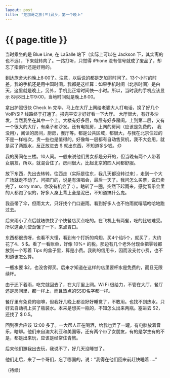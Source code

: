 ```yaml
---
layout: post
title: "芝加哥之旅(三)异乡，第一个晚上"
---
```


# {{ page.title }}

当时乘坐的是 Blue Line, 在 LaSalle 站下（实际上可以在 Jackson 下，其实离的也不远），下来就转向了。一路打听，只觉得 iPhone 没有信号就成了废品了，却忘了指南针还是好用的。

到达旅舍大约晚上8:00了。注意，以后说的都是芝加哥时间了。13个小时的时差，我的手机还是用中国时间。我都是这样算：如果手机时间（北京时间）是白天，这里就是晚上，另外，手机比正常时间快一小时。所以，当时我的手机应该显示 8月8日上午9:00，当地时间就是晚上8:00。

拿出护照很快 Check In 完毕。马上在大厅上网给老婆大人打电话，换了好几个  VoIP/SIP 线路终于打通了。报完平安才好好看一下大厅。 大厅很大，有好多沙发，当然我坐在其中一个上。大楼有好多层，每层有好多房间。上到第二层，又有一个很大的大厅，有桌子和沙发。还有电视房，上网的房间（应该是免费的， 我没用），阅读的房间，厨房，餐厅等。都是公共区域，都很大，与我在北京住过的不是一样档次，贵一些也是值得的。好像每一层都有自动售货机，我不大会用，就是买了两瓶水，反正放进去 $ 就出东西，不知道多少钱。:D

我的房间在三楼。10人间。一般来说他们男女都是分开的，但当晚有两个人带着女朋友，所以，就混合住了。房间很大，比起北京的四人间都舒服。

放下东西，先出去转转。往西走（实际是往东，我几天都没转过来），走到一个大广场就走不动了。问把门的，说是有演唱会，最后一天了。我问怎么买票，说已卖完了，sorry man，你没有机会了 :) 。瞎转了一圈，突然下起雨来，感觉音乐会里的人都跑了似的，好多人身上背上全是泥巴，不知道搞什么鬼。

我虽带了伞，但雨太大，只好找个门口避雨。看到好多人也不怕雨就嘻嘻哈哈地跑过去。

后来雨小了点后就赽快找了个快餐店买点吃的。在飞机上有两餐，吃的比较难受。所以这会儿使劲饿了一下，来点胃口。

东西都很贵呀，也看不大懂，看到有个打折的鸡翅，买4个给5个，就买了，大约花了4、5 $。看了一看账单，好像 10%+ 的税。那边有几个老外付现金把零钱都放到一个写着 Tips 的盒子里，算是小费。我刷的信用卡，因而没支付小费，也不知道该怎么算。

一瓶水要 $2，也没舍得买。后来才知道在这样的店里要杯水是免费的，而且无限续杯。

由于还下着雨，吃完就回去了，在大厅里上网。Wi Fi 很给力，不管在大厅，餐厅还是房间里，都一样上，而且热点的SSID名字都一样。

餐厅里有免费的咖啡，但我好几晚上都没好好睡觉了，不敢用。也找不到热水。只好去自动机上买了瓶装水。本来是想买一瓶的，不知怎么出来两瓶。塞进去 $2，还找了 $ 0.5。

回到宿舍应该 12:00 多了。一大帮人正在喝酒，给我也弄了一罐，有电脑放着音乐，瞎聊。他们来自澳大利亚和美国等，还有两个带了女朋友，有的是学生有的不是，都是出来玩，应该是经常住青旅。

后来他们邀我出去玩，我说不了，好几天没睡觉了。

他们走后，来了一个哥们，忘了哪国的，说："我得在他们回来前赶快睡着 …."

（待续）

